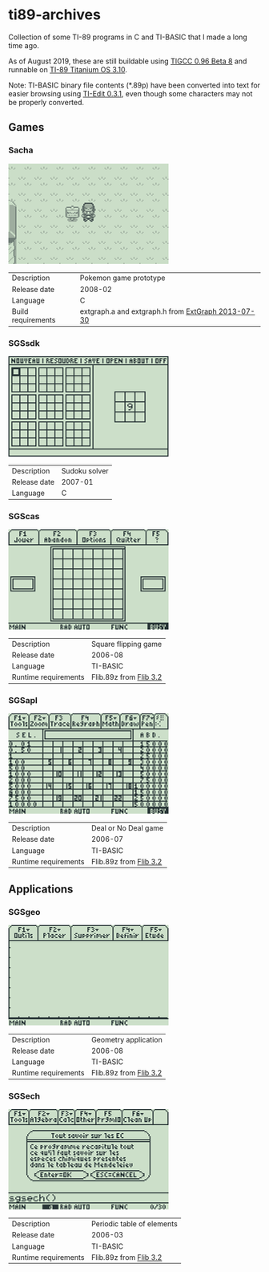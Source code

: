 # ti89-archives

Collection of some TI-89 programs in C and TI-BASIC that I made a long time ago.

As of August 2019, these are still buildable using [TIGCC 0.96 Beta 8](http://tigcc.ticalc.org) and runnable on [TI-89 Titanium OS 3.10](https://education.ti.com/en/products/calculators/graphing-calculators/ti-89-titanium).

Note: TI-BASIC binary file contents (*.89p) have been converted into text for easier browsing using [TI-Edit 0.3.1](http://tiedit.free.fr/index.php), even though some characters may not be properly converted.

## Games

### Sacha

![Sacha.gif](doc/Sacha.gif)

| | |
| - | - |
| Description | Pokemon game prototype |
| Release date | 2008-02 |
| Language | C |
| Build requirements | extgraph.a and extgraph.h from [ExtGraph 2013-07-30](https://github.com/debrouxl/ExtGraph) |

### SGSsdk

![SGSsdk.gif](doc/SGSsdk.gif)

| | |
| - | - |
| Description | Sudoku solver |
| Release date | 2007-01 |
| Language | C |

### SGScas

![SGScas.gif](doc/SGScas.gif)

| | |
| - | - |
| Description | Square flipping game |
| Release date | 2006-08 |
| Language | TI-BASIC |
| Runtime requirements | Flib.89z from [Flib 3.2](http://leiber.free.fr/?http://leiber.free.fr/ti/flib/index.html) |

### SGSapl

![SGSapl.gif](doc/SGSapl.gif)

| | |
| - | - |
| Description | Deal or No Deal game |
| Release date | 2006-07 |
| Language | TI-BASIC |
| Runtime requirements | Flib.89z from [Flib 3.2](http://leiber.free.fr/?http://leiber.free.fr/ti/flib/index.html) |

## Applications

### SGSgeo

![SGSgeo.gif](doc/SGSgeo.gif)

| | |
| - | - |
| Description | Geometry application |
| Release date | 2006-08 |
| Language | TI-BASIC |
| Runtime requirements | Flib.89z from [Flib 3.2](http://leiber.free.fr/?http://leiber.free.fr/ti/flib/index.html) |

### SGSech

![SGSech.gif](doc/SGSech.gif)

| | |
| - | - |
| Description | Periodic table of elements |
| Release date | 2006-03 |
| Language | TI-BASIC |
| Runtime requirements | Flib.89z from [Flib 3.2](http://leiber.free.fr/?http://leiber.free.fr/ti/flib/index.html) |
